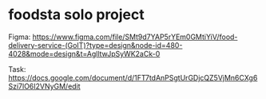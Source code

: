 # foodsta solo project

Figma: https://www.figma.com/file/SMt9d7YAP5rYEm0GMtiYiV/food-delivery-service-(GoIT)?type=design&node-id=480-4028&mode=design&t=AglltwJpSyWK2aCk-0

Task: https://docs.google.com/document/d/1FT7tdAnPSgtUrGDjcQZ5VjMn6CXg6Szi7lO6I2VNyGM/edit
